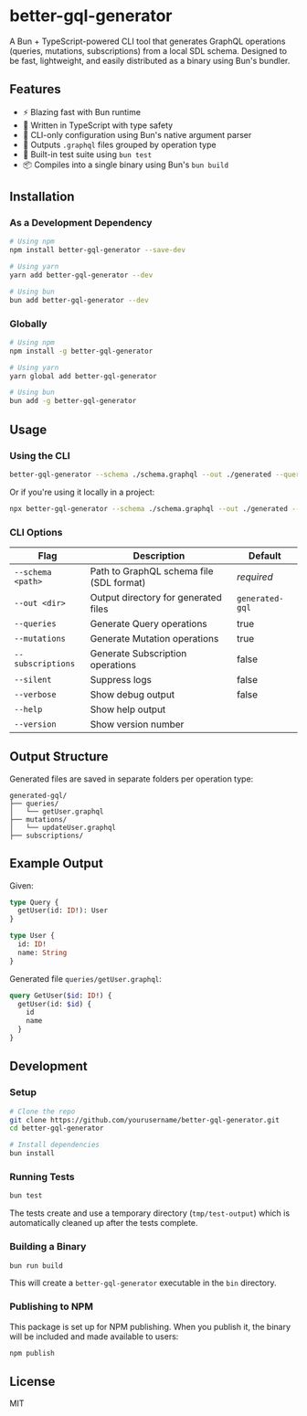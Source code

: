 # better-gql-generator

A Bun + TypeScript-powered CLI tool that generates GraphQL operations (queries, mutations, subscriptions) from a local SDL schema. Designed to be fast, lightweight, and easily distributed as a binary using Bun's bundler.

## Features

- ⚡ Blazing fast with Bun runtime
- 🧠 Written in TypeScript with type safety
- 🧰 CLI-only configuration using Bun's native argument parser
- 📁 Outputs `.graphql` files grouped by operation type
- 🧪 Built-in test suite using `bun test`
- 📦 Compiles into a single binary using Bun's `bun build`

## Installation

### As a Development Dependency

```bash
# Using npm
npm install better-gql-generator --save-dev

# Using yarn
yarn add better-gql-generator --dev

# Using bun
bun add better-gql-generator --dev
```

### Globally

```bash
# Using npm
npm install -g better-gql-generator

# Using yarn
yarn global add better-gql-generator

# Using bun
bun add -g better-gql-generator
```

## Usage

### Using the CLI

```bash
better-gql-generator --schema ./schema.graphql --out ./generated --queries --mutations
```

Or if you're using it locally in a project:

```bash
npx better-gql-generator --schema ./schema.graphql --out ./generated --queries --mutations
```

### CLI Options

| Flag              | Description                              | Default         |
| ----------------- | ---------------------------------------- | --------------- |
| `--schema <path>` | Path to GraphQL schema file (SDL format) | _required_      |
| `--out <dir>`     | Output directory for generated files     | `generated-gql` |
| `--queries`       | Generate Query operations                | true            |
| `--mutations`     | Generate Mutation operations             | true            |
| `--subscriptions` | Generate Subscription operations         | false           |
| `--silent`        | Suppress logs                            | false           |
| `--verbose`       | Show debug output                        | false           |
| `--help`          | Show help output                         |                 |
| `--version`       | Show version number                      |                 |

## Output Structure

Generated files are saved in separate folders per operation type:

```
generated-gql/
├── queries/
│   └── getUser.graphql
├── mutations/
│   └── updateUser.graphql
├── subscriptions/
```

## Example Output

Given:

```graphql
type Query {
  getUser(id: ID!): User
}

type User {
  id: ID!
  name: String
}
```

Generated file `queries/getUser.graphql`:

```graphql
query GetUser($id: ID!) {
  getUser(id: $id) {
    id
    name
  }
}
```

## Development

### Setup

```bash
# Clone the repo
git clone https://github.com/yourusername/better-gql-generator.git
cd better-gql-generator

# Install dependencies
bun install
```

### Running Tests

```bash
bun test
```

The tests create and use a temporary directory (`tmp/test-output`) which is automatically cleaned up after the tests complete.

### Building a Binary

```bash
bun run build
```

This will create a `better-gql-generator` executable in the `bin` directory.

### Publishing to NPM

This package is set up for NPM publishing. When you publish it, the binary will be included and made available to users:

```bash
npm publish
```

## License

MIT
